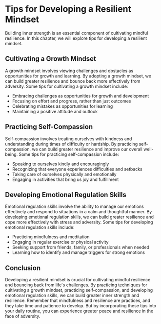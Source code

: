 Tips for Developing a Resilient Mindset
===========================================================================

Building inner strength is an essential component of cultivating mindful resilience. In this chapter, we will explore tips for developing a resilient mindset.

Cultivating a Growth Mindset
----------------------------

A growth mindset involves viewing challenges and obstacles as opportunities for growth and learning. By adopting a growth mindset, we can build greater resilience and bounce back more effectively from adversity. Some tips for cultivating a growth mindset include:

* Embracing challenges as opportunities for growth and development
* Focusing on effort and progress, rather than just outcomes
* Celebrating mistakes as opportunities for learning
* Maintaining a positive attitude and outlook

Practicing Self-Compassion
--------------------------

Self-compassion involves treating ourselves with kindness and understanding during times of difficulty or hardship. By practicing self-compassion, we can build greater resilience and improve our overall well-being. Some tips for practicing self-compassion include:

* Speaking to ourselves kindly and encouragingly
* Recognizing that everyone experiences difficulties and setbacks
* Taking care of ourselves physically and emotionally
* Engaging in activities that bring us joy and fulfillment

Developing Emotional Regulation Skills
--------------------------------------

Emotional regulation skills involve the ability to manage our emotions effectively and respond to situations in a calm and thoughtful manner. By developing emotional regulation skills, we can build greater resilience and cope more effectively with stress and adversity. Some tips for developing emotional regulation skills include:

* Practicing mindfulness and meditation
* Engaging in regular exercise or physical activity
* Seeking support from friends, family, or professionals when needed
* Learning how to identify and manage triggers for strong emotions

Conclusion
----------

Developing a resilient mindset is crucial for cultivating mindful resilience and bouncing back from life's challenges. By practicing techniques for cultivating a growth mindset, practicing self-compassion, and developing emotional regulation skills, we can build greater inner strength and resilience. Remember that mindfulness and resilience are practices, and they take time and patience to develop. But by incorporating these tips into your daily routine, you can experience greater peace and resilience in the face of adversity.
